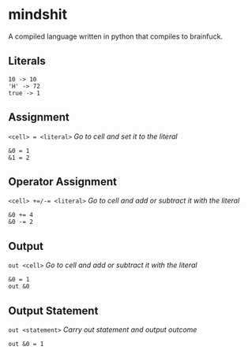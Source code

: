 # mindshit
A compiled language written in python that compiles to brainfuck.

## Literals
    10 -> 10
    'H' -> 72
    true -> 1

## Assignment
`<cell> = <literal>`
*Go to cell and set it to the literal*

    &0 = 1
    &1 = 2

## Operator Assignment
`<cell> +=/-= <literal>`
*Go to cell and add or subtract it with the literal*

    &0 += 4
    &0 -= 2

## Output
`out <cell>`
*Go to cell and add or subtract it with the literal*

    &0 = 1
    out &0

## Output Statement
`out <statement>`
*Carry out statement and output outcome*

    out &0 = 1